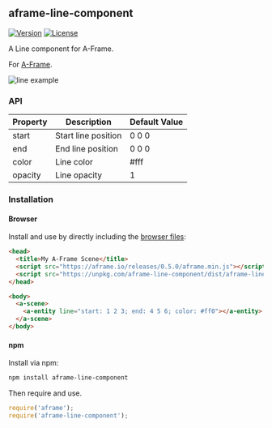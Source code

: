 ## aframe-line-component

[![Version](http://img.shields.io/npm/v/aframe-line-component.svg?style=flat-square)](https://npmjs.org/package/aframe-line-component)
[![License](http://img.shields.io/npm/l/aframe-line-component.svg?style=flat-square)](https://npmjs.org/package/aframe-line-component)

A Line component for A-Frame.

For [A-Frame](https://aframe.io).

![line example](https://raw.githubusercontent.com/fernandojsg/aframe-line-component/master/screenshot.png)

### API

| Property | Description | Default Value |
| -------- | ----------- | ------------- |
| start         | Start line position            | 0 0 0               |
| end         | End line position            | 0 0 0               |
| color         | Line color            | #fff               |
| opacity         | Line opacity            | 1               |

### Installation

#### Browser

Install and use by directly including the [browser files](dist):

```html
<head>
  <title>My A-Frame Scene</title>
  <script src="https://aframe.io/releases/0.5.0/aframe.min.js"></script>
  <script src="https://unpkg.com/aframe-line-component/dist/aframe-line-component.min.js"></script>
</head>

<body>
  <a-scene>
    <a-entity line="start: 1 2 3; end: 4 5 6; color: #ff0"></a-entity>
  </a-scene>
</body>
```

<!-- If component is accepted to the Registry, uncomment this. -->
<!--
Or with [angle](https://npmjs.com/package/angle/), you can install the proper
version of the component straight into your HTML file, respective to your
version of A-Frame:

```sh
angle install aframe-line-component
```
-->

#### npm

Install via npm:

```bash
npm install aframe-line-component
```

Then require and use.

```js
require('aframe');
require('aframe-line-component');
```
